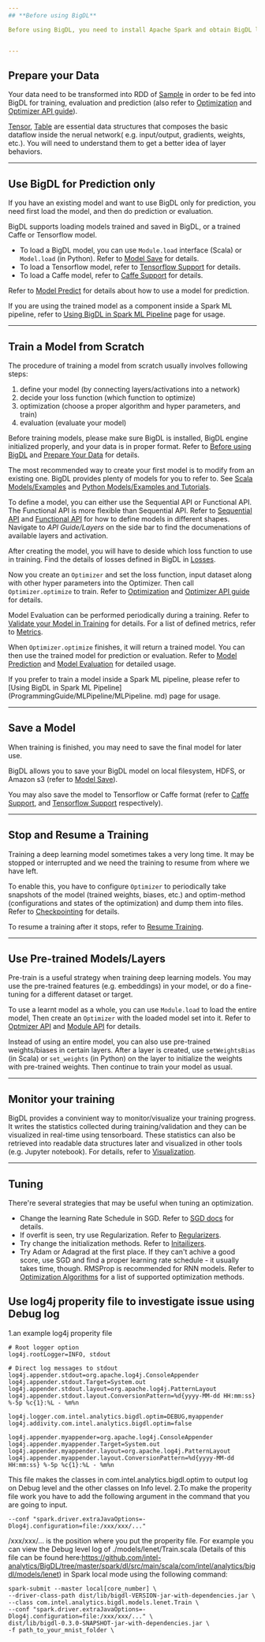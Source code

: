 ```yaml
---
## **Before using BigDL**

Before using BigDL, you need to install Apache Spark and obtain BigDL libraries. Then in your program, you need to ensure the SparkContext is created successfully and initialize BigDL engine before calling BigDL APIs. Navigate to *Scala User Guide/Install* or *Python User Guide/Install* for details about how to install BigDL, and *Scala User Guide/Run* or *Python User Guide/Run* for how to run programs.  


---
```


## **Prepare your Data**

Your data need to be transformed into RDD of [Sample](APIdocs/Data.md#sample) in order to be fed into BigDL for training, evaluation and prediction (also refer to [Optimization](ProgrammingGuide/optimization.md) and [Optimizer API guide](APIdocs/Optimizers/Optimizer.md)). 

[Tensor](APIdocs/Data.md#tensor), [Table](APIdocs/Data.md#table) are essential data structures that composes the basic dataflow inside the nerual network( e.g. input/output, gradients, weights, etc.). You will need to understand them to get a better idea of layer behaviors. 


---

## **Use BigDL for Prediction only**

If you have an existing model and want to use BigDL only for prediction, you need first load the model, and then do prediction or evaluation. 

BigDL supports loading models trained and saved in BigDL, or a trained Caffe or Tensorflow model. 

* To load a BigDL model, you can use `Module.load` interface (Scala) or `Model.load` (in Python). Refer to [Model Save](APIdocs/Module/#model-save) for details.  
* To load a Tensorflow model, refer to [Tensorflow Support](ProgrammingGuide/tensorflow-support.md) for details.
* To load a Caffe model, refer to [Caffe Support](ProgrammingGuide/caffe-support.md) for details.

Refer to [Model Predict](APIdocs/Module/#model-prediction) for details about how to use a model for prediction.

If you are using the trained model as a component inside a Spark ML pipeline, refer to
[Using BigDL in Spark ML Pipeline](ProgrammingGuide/MLPipeline.md) page for usage. 

---

## **Train a Model from Scratch**

The procedure of training a model from scratch usually involves following steps:

1. define your model (by connecting layers/activations into a network)
2. decide your loss function (which function to optimize)
3. optimization (choose a proper algorithm and hyper parameters, and train)
4. evaluation (evaluate your model) 

Before training models, please make sure BigDL is installed, BigDL engine initialized properly, and your data is in proper format. Refer to [Before using BigDL](#before-using-bigdl) and [Prepare Your Data](#prepare-your-data) for details.  

The most recommended way to create your first model is to modify from an existing one. BigDL provides plenty of models for you to refer to. See [Scala Models/Examples](UserGuide/resources.md) and [Python Models/Examples and Tutorials](PythonSupport/python-resources.md). 

To define a model, you can either use the Sequential API or Functional API. The Functional API is more flexible than Sequential API. Refer to [Sequential API](ProgrammingGuide/Model/Sequential.md) and [Functional API](ProgrammingGuide/Model/Functional.md) for how to define models in different shapes. Navigate to *API Guide/Layers* on the side bar to find the documenations of available layers and activation.

After creating the model, you will have to deside which loss function to use in training. Find the details of losses defined in BigDL in [Losses](APIdocs/Losses.md).  

Now you create an `Optimizer` and set the loss function, input dataset along with other hyper parameters into the Optimizer. Then call `Optimizer.optimize` to train. Refer to [Optimization](ProgrammingGuide/optimization.md) and [Optimizer API guide](APIdocs/Optimizers/Optimizer.md) for details. 

Model Evaluation can be performed periodically during a training. Refer to [Validate your Model in Training](ProgrammingGuide/optimization.md#validate-your-model-in-training) for details.  For a list of defined metrics, refer to [Metrics](APIdocs/Metrics.md).

When `Optimizer.optimize` finishes, it will return a trained model. You can then use the trained model for prediction or evaluation. Refer to [Model Prediction](APIdocs/Module.md#model-prediction) and [Model Evaluation](APIdocs/Module.md#model-evaluation) for detailed usage.    

If you prefer to train a model inside a Spark ML pipeline, please refer to  [Using BigDL in Spark ML Pipeline](ProgrammingGuide/MLPipeline/MLPipeline.  md) page for usage.

---

## **Save a Model**

When training is finished, you may need to save the final model for later use. 

BigDL allows you to save your BigDL model on local filesystem, HDFS, or Amazon s3 (refer to [Model Save](APIdocs/Module.md/#model-save)). 

You may also save the model to Tensorflow or Caffe format (refer to [Caffe Support](ProgrammingGuide/caffe-support.md), and [Tensorflow Support](ProgrammingGuide/tensorflow-support.md) respectively).  

---

## **Stop and Resume a Training**

Training a deep learning model sometimes takes a very long time. It may be stopped or interrupted and we need the training to resume from where we have left. 

To enable this, you have to configure `Optimizer` to periodically take snapshots of the model (trained weights, biases, etc.) and optim-method (configurations and states of the optimization) and dump them into files. Refer to [Checkpointing](ProgrammingGuide/optimization/#checkpointing) for details. 

To resume a training after it stops, refer to [Resume Training](ProgrammingGuide/optimization.md#resume-training).
 

--- 

## **Use Pre-trained Models/Layers**

Pre-train is a useful strategy when training deep learning models. You may use the pre-trained features (e.g. embeddings) in your model, or do a fine-tuning for a different dataset or target.
 
To use a learnt model as a whole, you can use `Module.load` to load the entire model, Then create an `Optimizer` with the loaded model set into it. Refer to [Optmizer API](APIdocs/Optimizers/Optimizer.md) and [Module API](APIdocs/Module.md) for details. 

Instead of using an entire model, you can also use pre-trained weights/biases in certain layers. After a layer is created, use `setWeightsBias` (in Scala) or `set_weights` (in Python) on the layer to initialize the weights with pre-trained weights. Then continue to train your model as usual. 


---

## **Monitor your training**


BigDL provides a convinient way to monitor/visualize your training progress. It writes the statistics collected during training/validation and they can be visualized in real-time using tensorboard. These statistics can also be retrieved into readable data structures later and visualized in other tools (e.g. Jupyter notebook). For details, refer to [Visualization](ProgrammingGuide/visualization.md). 

---

## **Tuning**

There're several strategies that may be useful when tuning an optimization. 

 * Change the learning Rate Schedule in SGD. Refer to [SGD docs](APIdocs/Optimizers/Optim-Methods.md#sgd) for details. 
 * If overfit is seen, try use Regularization. Refer to [Regularizers](APIdocs/Regularizers.md). 
 * Try change the initialization methods. Refer to [Initailizers](APIdocs/Initializers.md).
 * Try Adam or Adagrad at the first place. If they can't achive a good score, use SGD and find a proper learning rate schedule - it usually takes time, though. RMSProp is recommended for RNN models. Refer to [Optimization Algorithms](APIdocs/Optimizers/Optim-Methods.md) for a list of supported optimization methods. 
## Use log4j properity file to investigate issue using Debug log
1.an example log4j properity file
```
# Root logger option
log4j.rootLogger=INFO, stdout

# Direct log messages to stdout
log4j.appender.stdout=org.apache.log4j.ConsoleAppender
log4j.appender.stdout.Target=System.out
log4j.appender.stdout.layout=org.apache.log4j.PatternLayout
log4j.appender.stdout.layout.ConversionPattern=%d{yyyy-MM-dd HH:mm:ss} %-5p %c{1}:%L - %m%n

log4j.logger.com.intel.analytics.bigdl.optim=DEBUG,myappender
log4j.addivity.com.intel.analytics.bigdl.optim=false

log4j.appender.myappender=org.apache.log4j.ConsoleAppender
log4j.appender.myappender.Target=System.out
log4j.appender.myappender.layout=org.apache.log4j.PatternLayout
log4j.appender.myappender.layout.ConversionPattern=%d{yyyy-MM-dd HH:mm:ss} %-5p %c{1}:%L - %m%n
```
This file makes the classes in com.intel.analytics.bigdl.optim to output log on Debug level and the other classes on Info level.
2.To make the properity file work you have to add the following argument in the command that you are going to input.
```
--conf "spark.driver.extraJavaOptions=-Dlog4j.configuration=file:/xxx/xxx/..."
```
/xxx/xxx/... is the position where you put the properity file.
For example you can view the Debug level log of ./models/lenet/Train.scala (Details of this file can be found here:https://github.com/intel-analytics/BigDL/tree/master/spark/dl/src/main/scala/com/intel/analytics/bigdl/models/lenet) in Spark local mode using the following command:
```
spark-submit --master local[core_number] \
--driver-class-path dist/lib/bigdl-VERSION-jar-with-dependencies.jar \
--class com.intel.analytics.bigdl.models.lenet.Train \
--conf "spark.driver.extraJavaOptions=-Dlog4j.configuration=file:/xxx/xxx/..." \
dist/lib/bigdl-0.3.0-SNAPSHOT-jar-with-dependencies.jar \
-f path_to_your_mnist_folder \

```

